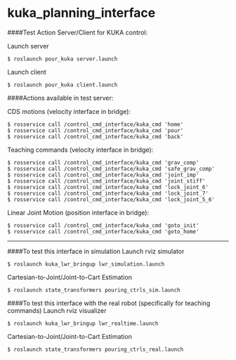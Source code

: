 # kuka_planning_interface

####Test Action Server/Client for KUKA control:

Launch server
```
$ roslaunch pour_kuka server.launch
```

Launch client
```
$ roslaunch pour_kuka client.launch
```

####Actions available in test server:

CDS motions (velocity interface in bridge):
```
$ rosservice call /control_cmd_interface/kuka_cmd 'home'
$ rosservice call /control_cmd_interface/kuka_cmd 'pour'
$ rosservice call /control_cmd_interface/kuka_cmd 'back'
```

Teaching commands (velocity interface in bridge):
```
$ rosservice call /control_cmd_interface/kuka_cmd 'grav_comp'
$ rosservice call /control_cmd_interface/kuka_cmd 'safe_grav_comp'
$ rosservice call /control_cmd_interface/kuka_cmd 'joint_imp'
$ rosservice call /control_cmd_interface/kuka_cmd 'joint_stiff'
$ rosservice call /control_cmd_interface/kuka_cmd 'lock_joint_6'
$ rosservice call /control_cmd_interface/kuka_cmd 'lock_joint_7'
$ rosservice call /control_cmd_interface/kuka_cmd 'lock_joint_5_6'

```

Linear Joint Motion (position interface in bridge):
```
$ rosservice call /control_cmd_interface/kuka_cmd 'goto_init'
$ rosservice call /control_cmd_interface/kuka_cmd 'goto_home'
```

---
####To test this interface in simulation
Launch rviz simulator 
```
$ roslaunch kuka_lwr_bringup lwr_simulation.launch
```
Cartesian-to-Joint/Joint-to-Cart Estimation
```
$ roslaunch state_transformers pouring_ctrls_sim.launch
```

####To test this interface with the real robot (specifically for teaching commands)
Launch rviz visualizer 
```
$ roslaunch kuka_lwr_bringup lwr_realtime.launch
```
Cartesian-to-Joint/Joint-to-Cart Estimation
```
$ roslaunch state_transformers pouring_ctrls_real.launch
```
